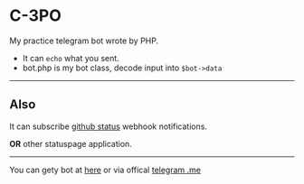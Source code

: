# C-3PO 
My practice telegram bot wrote by PHP.

- It can `echo` what you sent.
- bot.php is my bot class, decode input into `$bot->data`

---
## Also
It can subscribe [github status](https://www.githubstatus.com/) webhook notifications.

**OR** other statuspage application.

---
You can gety bot at [here](https://tg.lusw.dev/) or via offical [telegram .me](https://t.me/cloud_login_bot)